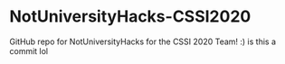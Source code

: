 # NotUniversityHacks-CSSI2020
GitHub repo for NotUniversityHacks for the CSSI 2020 Team! :)
is this a commit lol
